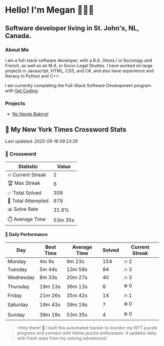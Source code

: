 # Hello! I'm Megan 👩🏻‍💻

## Software developer living in St. John's, NL, Canada.

### About Me

<p>I am a full-stack software developer, with a B.A. (Hons.) in Sociology and French, as well as an M.A. in Socio-Legal Studies. I have worked on large projects in Javascript, HTML, CSS, and C#, and also have experience and literacy in Python and C++.</p>

I am currently completing the Full-Stack Software Development program with [Get Coding](https://www.getcoding.ca/).

### Projects

* [No Hands Baking!](https://mpartificer.github.io/NoHandsBaking/)

<!-- NYT_STATS_START -->
## 🧩 My New York Times Crossword Stats

*Last updated: 2025-09-16 09:23:35*

### 🎯 Crossword

| Statistic | Value |
|-----------|-------|
| 🔥 Current Streak | 2 |
| 🏆 Max Streak | 6 |
| ✅ Total Solved | 309 |
| 🎲 Total Attempted | 979 |
| 📊 Solve Rate | 31.6% |
| ⏱️ Average Time | 53m 35s |

#### 📅 Daily Performance

| Day | Best Time | Average Time | Solved | Current Streak |
|-----|-----------|--------------|--------|----------------|
| Monday | 4m 9s | 9m 23s | 154 | 🔥 2 |
| Tuesday | 5m 44s | 13m 58s | 84 | 🔥 3 |
| Wednesday | 8m 33s | 20m 27s | 40 | 🔥 3 |
| Thursday | 19m 13s | 36m 13s | 6 | ❄️ 0 |
| Friday | 21m 26s | 35m 42s | 14 | 🔥 1 |
| Saturday | 19m 43s | 39m 19s | 7 | ❄️ 0 |
| Sunday | 38m 19s | 53m 35s | 4 | ❄️ 0 |


<!-- NYT_STATS_END -->

> *Hey there! 👋 I built this automated tracker to monitor my NYT puzzle progress and connect with fellow puzzle enthusiasts. It updates daily with fresh stats from my solving adventures!
